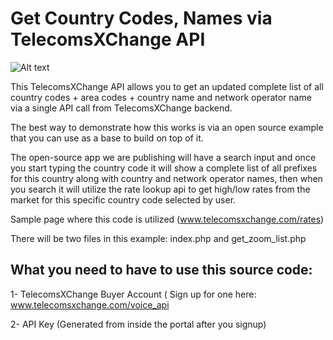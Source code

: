# Get Country Codes, Names via TelecomsXChange API

![Alt text](https://s3.amazonaws.com/cdn.freshdesk.com/data/helpdesk/attachments/production/11022455717/original/EGdsXGq8fSRQpIXZISV6ML0DvbkaeduXXg.png?1506205725 "Autocomplete Get Countries list via API by Prefix search")



This TelecomsXChange API allows you to get an updated complete list of all country codes + area codes + country name and network operator name via a single API call from TelecomsXChange backend.

The best way to demonstrate how this works is via an open source example that you can use as a base to build on top of it.

The open-source app we are publishing will have a search input and once you start typing the country code it will show a complete list of all prefixes for this country along with country and network operator names, then when you search it will utilize the rate lookup api to get high/low rates from the market for this specific country code selected by user.

Sample page where this code is utilized (www.telecomsxchange.com/rates)

There will be two files in this example: index.php and get_zoom_list.php 

<h2>What you need to have to use this source code: </h2>

1- TelecomsXChange Buyer Account ( Sign up for one here: www.telecomsxchange.com/voice_api 

2- API Key (Generated from inside the portal after you signup)


